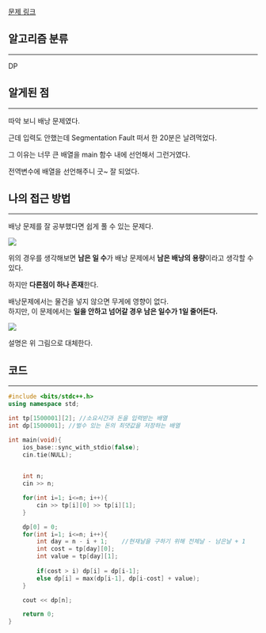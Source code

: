 [문제 링크](https://www.acmicpc.net/problem/15486)

## 알고리즘 분류
---
DP

## 알게된 점
---
따악 보니 배낭 문제였다. 

근데 입력도 안했는데 Segmentation Fault 떠서 한 20분은 날려먹었다.

그 이유는 너무 큰 배열을 main 함수 내에 선언해서 그런거였다.

전역변수에 배열을 선언해주니 굿~ 잘 되었다.

## 나의 접근 방법
---
배낭 문제를 잘 공부했다면 쉽게 풀 수 있는 문제다.

![](images/2024-07-02-BOJ-15486.png)

위의 경우를 생각해보면 **남은 일 수**가 배낭 문제에서 **남은 배낭의 용량**이라고 생각할 수 있다.

하지만 **다른점이 하나 존재**한다. 

배낭문제에서는 물건을 넣지 않으면 무게에 영향이 없다.    
하지만, 이 문제에서는 **일을 안하고 넘어갈 경우 남은 일수가 1일 줄어든다.**

![](images/2024-07-02-BOJ-15486-1.png)

설명은 위 그림으로 대체한다.

## 코드
---
```cpp
#include <bits/stdc++.h>
using namespace std;

int tp[1500001][2]; //소요시간과 돈을 입력받는 배열
int dp[1500001]; //벌수 있는 돈의 최댓값을 저장하는 배열

int main(void){
    ios_base::sync_with_stdio(false);
    cin.tie(NULL);

    
    int n;
    cin >> n;

    for(int i=1; i<=n; i++){
        cin >> tp[i][0] >> tp[i][1];
    }

    dp[0] = 0;
    for(int i=1; i<=n; i++){
        int day = n - i + 1;    //현재날을 구하기 위해 전체날 - 남은날 + 1
        int cost = tp[day][0];
        int value = tp[day][1];
        
        if(cost > i) dp[i] = dp[i-1];
        else dp[i] = max(dp[i-1], dp[i-cost] + value);
    }

    cout << dp[n];

    return 0;
}
```
